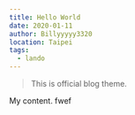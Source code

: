 ```yaml
---
title: Hello World
date: 2020-01-11
author: Billyyyyy3320
location: Taipei
tags:
  - lando
---
```


> This is official blog theme.

My content.
fwef
